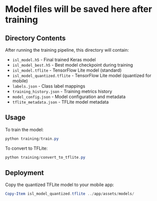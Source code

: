 # Model files will be saved here after training

## Directory Contents

After running the training pipeline, this directory will contain:

- `isl_model.h5` - Final trained Keras model
- `isl_model_best.h5` - Best model checkpoint during training
- `isl_model.tflite` - TensorFlow Lite model (standard)
- `isl_model_quantized.tflite` - TensorFlow Lite model (quantized for mobile)
- `labels.json` - Class label mappings
- `training_history.json` - Training metrics history
- `model_config.json` - Model configuration and metadata
- `tflite_metadata.json` - TFLite model metadata

## Usage

To train the model:

```powershell
python training/train.py
```

To convert to TFLite:

```powershell
python training/convert_to_tflite.py
```

## Deployment

Copy the quantized TFLite model to your mobile app:

```powershell
Copy-Item isl_model_quantized.tflite ../app/assets/models/
```
